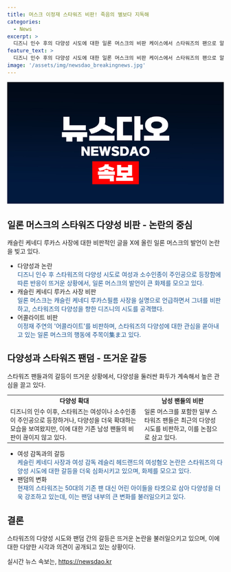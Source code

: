 ```yaml
---
title: 머스크 이정재 스타워즈 비판! 죽음의 별보다 지독해
categories:
  - News
excerpt: >
  디즈니 인수 후의 다양성 시도에 대한 일론 머스크의 비판 케이스에서 스타워즈의 팬으로 알려진 일론 머스크가 디즈니의 다양성 시도에 대한 비판을 제기한 사례가 논란을 불러일으키고 있다. 스타워즈의 총괄 책임자인 캐슬린 케네디 루카스필름 사장에 대한 비판과 여성, 소수인종 주인공의 등장에 대한 남성 팬들의 의견이 관심을 모으고 있다. 특히, 일론 머스크의 어콜라이트 비판과 여성 감독 레슬리 헤드랜드의 고충 등이 논란의 중심에 있다. 현재의 스타워즈가 어린 아이들을 타겟으로 삼고 있는 측면도 논의되고 있다.
feature_text: >
  디즈니 인수 후의 다양성 시도에 대한 일론 머스크의 비판 케이스에서 스타워즈의 팬으로 알려진 일론 머스크가 디즈니의 다양성 시도에 대한 비판을 제기한 사례가 논란을 불러일으키고 있다. 스타워즈의 총괄 책임자인 캐슬린 케네디 루카스필름 사장에 대한 비판과 여성, 소수인종 주인공의 등장에 대한 남성 팬들의 의견이 관심을 모으고 있다. 특히, 일론 머스크의 어콜라이트 비판과 여성 감독 레슬리 헤드랜드의 고충 등이 논란의 중심에 있다. 현재의 스타워즈가 어린 아이들을 타겟으로 삼고 있는 측면도 논의되고 있다.
image: '/assets/img/newsdao_breakingnews.jpg'
---
```


<p><img src="/assets/img/newsdao_breakingnews.jpg" alt="firstkoreanews 속보" /></p>

<h2 data-ke-size="size26">일론 머스크의 스타워즈 다양성 비판 - 논란의 중심</h2>

<p data-ke-size="size16">캐슬린 케네디 루카스 사장에 대한 비판적인 글을 X에 올린 일론 머스크의 발언이 논란을 빚고 있다. </p>

<ul>
  <li>다양성과 논란 <br/>
    <span style="color: #1a5490;">디즈니 인수 후 스타워즈의 다양성 시도로 여성과 소수인종이 주인공으로 등장함에 따른 반응이 뜨거운 상황에서, 일론 머스크의 발언이 큰 화제를 모으고 있다.</span>
  </li>
  <li>캐슬린 케네디 루카스 사장 비판 <br/>
    <span style="color: #1a5490;">일론 머스크는 캐슬린 케네디 루카스필름 사장을 실명으로 언급하면서 그녀를 비판하고, 스타워즈의 다양성을 향한 디즈니의 시도를 공격했다.</span>
  </li>
  <li>어콜라이트 비판 <br/>
    <span style="color: #1a5490;">이정재 주연의 '어콜라이트'를 비판하며, 스타워즈의 다양성에 대한 관심을 쏟아내고 있는 일론 머스크의 행동에 주목이集ま고 있다. </span>
  </li>
</ul>

<h2 data-ke-size="size26">다양성과 스타워즈 팬덤 - 뜨거운 갈등</h2>

<p data-ke-size="size16">스타워즈 팬들과의 갈등이 뜨거운 상황에서, 다양성을 둘러싼 화두가 계속해서 높은 관심을 끌고 있다.</p>

<table>
  <tr>
    <td style="text-align: center; height: 17px;"><b>다양성 확대</b></td>
    <td style="text-align: center; height: 17px;"><b>남성 팬들의 비판</b></td>
  </tr>
  <tr>
    <td>디즈니의 인수 이후, 스타워즈는 여성이나 소수인종이 주인공으로 등장하거나, 다양성을 더욱 확대하는 모습을 보여왔지만, 이에 대한 기존 남성 팬들의 비판이 끊이지 않고 있다.</td>
    <td>일론 머스크를 포함한 일부 스타워즈 팬들은 최근의 다양성 시도를 비판하고, 이를 논점으로 삼고 있다.</td>
  </tr>
</table>

<ul>
  <li>여성 감독과의 갈등 <br/>
    <span style="color: #1a5490;">케슬린 케네디 사장과 여성 감독 레슬리 헤드랜드의 여성혐오 논란은 스타워즈의 다양성 시도에 대한 갈등을 더욱 심화시키고 있으며, 화제를 모으고 있다.</span>
  </li>
  <li>팬덤의 변화 <br/>
    <span style="color: #1a5490;">현재의 스타워즈는 50대의 기존 팬 대신 어린 아이들을 타겟으로 삼아 다양성을 더욱 강조하고 있는데, 이는 팬덤 내부의 큰 변화를 불러일으키고 있다.</span>
  </li>
</ul>

<h2 data-ke-size="size26">결론</h2>

<p data-ke-size="size16">스타워즈의 다양성 시도와 팬덤 간의 갈등은 뜨거운 논란을 불러일으키고 있으며, 이에 대한 다양한 시각과 의견이 공개되고 있는 상황이다. </p>
실시간 뉴스 속보는, <a href="https://newsdao.kr" rel="dofollow">https://newsdao.kr</a>


